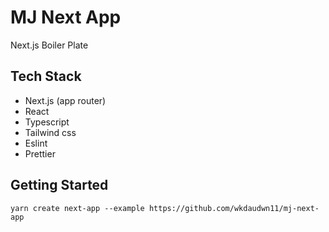 # MJ Next App

Next.js Boiler Plate

## Tech Stack

- Next.js (app router)
- React
- Typescript
- Tailwind css
- Eslint
- Prettier

## Getting Started

```
yarn create next-app --example https://github.com/wkdaudwn11/mj-next-app
```
